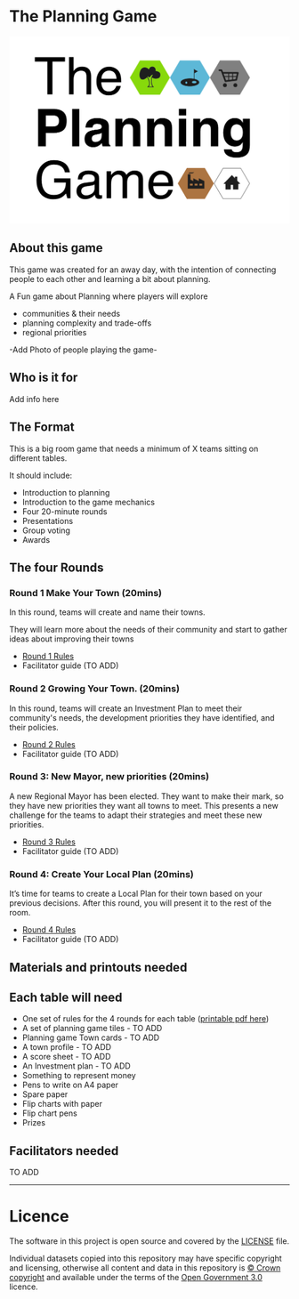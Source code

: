 # The Planning Game
<img src="theplanninggame.png" width=700px>

## About this game

This game was created for an away day, with the intention of connecting people to each other and learning a bit about planning.

A Fun game about Planning where players will explore

- communities & their needs
- planning complexity and trade-offs
- regional priorities

-Add Photo of people playing the game-
  
## Who is it for

Add info here

## The Format

This is a big room game that needs a minimum of X teams sitting on different tables.

It should include:

* Introduction to planning
* Introduction to the game mechanics
* Four 20-minute rounds
* Presentations
* Group voting
* Awards

## The four Rounds

### Round 1 Make Your Town (20mins)

In this round, teams will create and name their towns. 

They will learn more about the needs of their community and start to gather ideas about improving their towns

- [Round 1 Rules](https://github.com/digital-land/planning-game/blob/main/Rules-round-1.md)
- Facilitator guide (TO ADD)

### Round 2 Growing Your Town. (20mins)

In this round, teams will create an Investment Plan to meet their community's needs, the development priorities they have identified, and their policies. 

- [Round 2 Rules](https://github.com/digital-land/planning-game/blob/main/Rules-round-2.md)
-  Facilitator guide (TO ADD)

### Round 3: New Mayor, new priorities (20mins)

A new Regional Mayor has been elected. They want to make their mark, so they have new priorities they want all towns to meet. This presents a new challenge for the teams to adapt their strategies and meet these new priorities.

- [Round 3 Rules](https://github.com/digital-land/planning-game/blob/main/Rules-round-3.md)
- Facilitator guide (TO ADD)

### Round 4: Create Your Local Plan (20mins)

It’s time for teams to create a Local Plan for their town based on your previous decisions. After this round, you will present it to the rest of the room.

- [Round 4 Rules](https://github.com/digital-land/planning-game/blob/main/Rules-round-4.md)
- Facilitator guide (TO ADD)

## Materials and printouts needed

## Each table will need

* One set of rules for the 4 rounds for each table ([printable pdf here](https://github.com/digital-land/planning-game/blob/main/The%20Planning%20game%20All%20Round%20rules.pdf))
* A set of planning game tiles - TO ADD
* Planning game Town cards - TO ADD
* A town profile - TO ADD
* A score sheet - TO ADD
* An Investment plan - TO ADD
* Something to represent money
* Pens to write on A4 paper
* Spare paper
* Flip charts with paper
* Flip chart pens
* Prizes

## Facilitators needed

TO ADD

---
# Licence


The software in this project is open source and covered by the [LICENSE](LICENSE) file.

Individual datasets copied into this repository may have specific copyright and licensing, otherwise all content and data in this repository is
[© Crown copyright](http://www.nationalarchives.gov.uk/information-management/re-using-public-sector-information/copyright-and-re-use/crown-copyright/)
and available under the terms of the [Open Government 3.0](https://www.nationalarchives.gov.uk/doc/open-government-licence/version/3/) licence.
